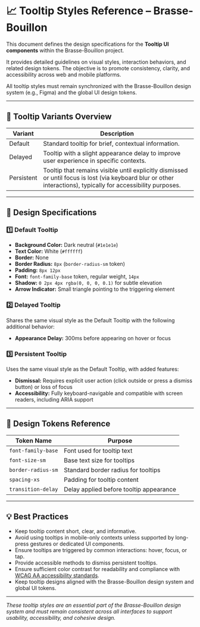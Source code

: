 # 📈 Tooltip Styles Reference – Brasse-Bouillon

This document defines the design specifications for the **Tooltip UI components** within the Brasse-Bouillon project.

It provides detailed guidelines on visual styles, interaction behaviors, and related design tokens. The objective is to promote consistency, clarity, and accessibility across web and mobile platforms.

All tooltip styles must remain synchronized with the Brasse-Bouillon design system (e.g., Figma) and the global UI design tokens.

---

## 📄 Tooltip Variants Overview

| Variant    | Description                                                                                                                                                     |
| ---------- | --------------------------------------------------------------------------------------------------------------------------------------------------------------- |
| Default    | Standard tooltip for brief, contextual information.                                                                                                             |
| Delayed    | Tooltip with a slight appearance delay to improve user experience in specific contexts.                                                                         |
| Persistent | Tooltip that remains visible until explicitly dismissed or until focus is lost (via keyboard blur or other interactions), typically for accessibility purposes. |

---

## 🎨 Design Specifications

### 1️⃣ Default Tooltip

* **Background Color:** Dark neutral (`#1e1e1e`)
* **Text Color:** White (`#ffffff`)
* **Border:** None
* **Border Radius:** `8px` (`border-radius-sm` token)
* **Padding:** `8px 12px`
* **Font:** `font-family-base` token, regular weight, `14px`
* **Shadow:** `0 2px 4px rgba(0, 0, 0, 0.1)` for subtle elevation
* **Arrow Indicator:** Small triangle pointing to the triggering element

### 2️⃣ Delayed Tooltip

Shares the same visual style as the Default Tooltip with the following additional behavior:

* **Appearance Delay:** 300ms before appearing on hover or focus

### 3️⃣ Persistent Tooltip

Uses the same visual style as the Default Tooltip, with added features:

* **Dismissal:** Requires explicit user action (click outside or press a dismiss button) or loss of focus
* **Accessibility:** Fully keyboard-navigable and compatible with screen readers, including ARIA support

---

## 📄 Design Tokens Reference

| Token Name         | Purpose                                 |
| ------------------ | --------------------------------------- |
| `font-family-base` | Font used for tooltip text              |
| `font-size-sm`     | Base text size for tooltips             |
| `border-radius-sm` | Standard border radius for tooltips     |
| `spacing-xs`       | Padding for tooltip content             |
| `transition-delay` | Delay applied before tooltip appearance |

---

## 💡 Best Practices

* Keep tooltip content short, clear, and informative.
* Avoid using tooltips in mobile-only contexts unless supported by long-press gestures or dedicated UI components.
* Ensure tooltips are triggered by common interactions: hover, focus, or tap.
* Provide accessible methods to dismiss persistent tooltips.
* Ensure sufficient color contrast for readability and compliance with [WCAG AA accessibility standards](https://www.w3.org/WAI/WCAG2AA-Conformance).
* Keep tooltip designs aligned with the Brasse-Bouillon design system and global UI tokens.

---

*These tooltip styles are an essential part of the Brasse-Bouillon design system and must remain consistent across all interfaces to support usability, accessibility, and cohesive design.*
